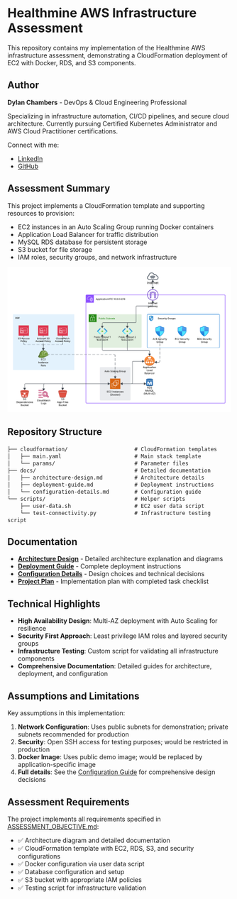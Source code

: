 # Healthmine AWS Infrastructure Assessment

This repository contains my implementation of the Healthmine AWS infrastructure assessment, demonstrating a CloudFormation deployment of EC2 with Docker, RDS, and S3 components.

## Author

**Dylan Chambers** - DevOps & Cloud Engineering Professional

Specializing in infrastructure automation, CI/CD pipelines, and secure cloud architecture.
Currently pursuing Certified Kubernetes Administrator and AWS Cloud Practitioner certifications.

Connect with me:
- [LinkedIn](https://linkedin.com/in/dchambers6222)
- [GitHub](https://github.com/dchambers6222)

## Assessment Summary

This project implements a CloudFormation template and supporting resources to provision:
- EC2 instances in an Auto Scaling Group running Docker containers
- Application Load Balancer for traffic distribution
- MySQL RDS database for persistent storage
- S3 bucket for file storage
- IAM roles, security groups, and network infrastructure

![Architecture Diagram](docs/architecture.png)

## Repository Structure

```
├── cloudformation/                     # CloudFormation templates
│   ├── main.yaml                       # Main stack template
│   └── params/                         # Parameter files
├── docs/                               # Detailed documentation
│   ├── architecture-design.md          # Architecture details
│   ├── deployment-guide.md             # Deployment instructions
│   └── configuration-details.md        # Configuration guide
└── scripts/                            # Helper scripts
    ├── user-data.sh                    # EC2 user data script
    └── test-connectivity.py            # Infrastructure testing script
```

## Documentation

- [**Architecture Design**](docs/architecture-design.md) - Detailed architecture explanation and diagrams
- [**Deployment Guide**](docs/deployment-guide.md) - Complete deployment instructions
- [**Configuration Details**](docs/configuration-details.md) - Design choices and technical decisions
- [**Project Plan**](PROJECT_PLAN.md) - Implementation plan with completed task checklist

## Technical Highlights

- **High Availability Design**: Multi-AZ deployment with Auto Scaling for resilience
- **Security First Approach**: Least privilege IAM roles and layered security groups
- **Infrastructure Testing**: Custom script for validating all infrastructure components
- **Comprehensive Documentation**: Detailed guides for architecture, deployment, and configuration

## Assumptions and Limitations

Key assumptions in this implementation:

1. **Network Configuration**: Uses public subnets for demonstration; private subnets recommended for production
2. **Security**: Open SSH access for testing purposes; would be restricted in production
3. **Docker Image**: Uses public demo image; would be replaced by application-specific image
4. **Full details**: See the [Configuration Guide](docs/configuration-guide.md) for comprehensive design decisions

## Assessment Requirements

The project implements all requirements specified in [ASSESSMENT_OBJECTIVE.md](ASSESSMENT_OBJECTIVE.md):

- ✅ Architecture diagram and detailed documentation
- ✅ CloudFormation template with EC2, RDS, S3, and security configurations
- ✅ Docker configuration via user data script
- ✅ Database configuration and setup
- ✅ S3 bucket with appropriate IAM policies
- ✅ Testing script for infrastructure validation
